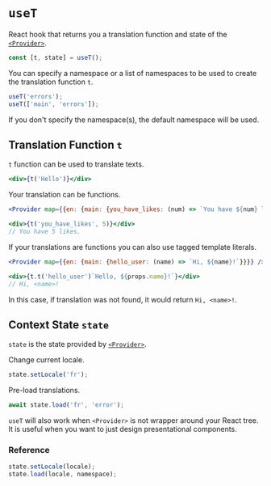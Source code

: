 # `useT`

React hook that returns you a translation function and state of the [`<Provider>`](./Provider.md).

```js
const [t, state] = useT();
```

You can specify a namespace or a list of namespaces to be used to create the translation function `t`.

```js
useT('errors');
useT(['main', 'errors']);
```

If you don't specify the namespace(s), the default namespace will be used.


## Translation Function `t`

`t` function can be used to translate texts.

```jsx
<div>{t('Hello')}</div>
```

Your translation can be functions.

```jsx
<Provider map={{en: {main: {you_have_likes: (num) => `You have ${num} likes.`}}}} />

<div>{t('you_have_likes', 5)}</div>
// You have 5 likes.
```

If your translations are functions you can also use tagged template literals.

```jsx
<Provider map={{en: {main: {hello_user: (name) => `Hi, ${name}!`}}}} />

<div>{t.t('hello_user')`Hello, ${props.name}!`}</div>
// Hi, <name>!
```

In this case, if translation was not found, it would return `Hi, <name>!`.


## Context State `state`

`state` is the state provided by [`<Provider>`](./Provider.md).

Change current locale.

```js
state.setLocale('fr');
```

Pre-load translations.

```js
await state.load('fr', 'error');
```

`useT` will also work when `<Provider>` is not wrapper around your React tree. It is useful
when you want to just design presentational components.


### Reference

```js
state.setLocale(locale);
state.load(locale, namespace);
```
